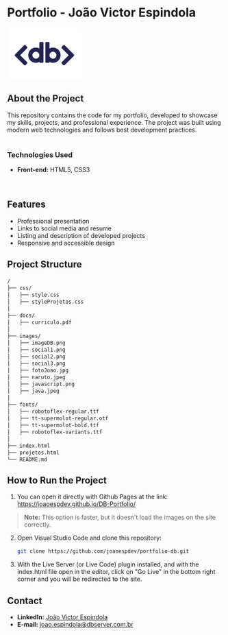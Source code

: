 # Portfolio - João Victor Espindola

![DB Logo](images/imageDB.png)

## About the Project
This repository contains the code for my portfolio, developed to showcase my skills, projects, and professional experience. The project was built using modern web technologies and follows best development practices.
<br><br>
### Technologies Used

- **Front-end:** HTML5, CSS3
<br>

## Features

- Professional presentation
- Links to social media and resume
- Listing and description of developed projects
- Responsive and accessible design

## Project Structure

```
/
├── css/
│   ├── style.css
│   ├── styleProjetos.css
│
├── docs/
│   ├── curriculo.pdf
│
├── images/
│   ├── imageDB.png
│   ├── social1.png
│   ├── social2.png
│   ├── social3.png
│   ├── fotoJoao.jpg
│   ├── naruto.jpeg
│   ├── javascript.png
│   ├── java.jpeg
│
├── fonts/
│   ├── robotoflex-regular.ttf
│   ├── tt-supermolot-regular.otf
│   ├── tt-supermolot-bold.ttf
│   ├── robotoflex-variants.ttf
│
├── index.html
├── projetos.html
└── README.md
```

## How to Run the Project

1. You can open it directly with Github Pages at the link: https://joaoespdev.github.io/DB-Portfolio/
> **Note:** This option is faster, but it doesn't load the images on the site correctly.

2. Open Visual Studio Code and clone this repository:
   ```sh
   git clone https://github.com/joaoespdev/portfolio-db.git
   ```

3. With the Live Server (or Live Code) plugin installed, and with the index.html file open in the editor, click on "Go Live" in the bottom right corner and you will be redirected to the site. 

## Contact

- **LinkedIn:** [João Victor Espindola](https://www.linkedin.com/in/jo%C3%A3o-victor-espindola/)
- **E-mail:** [joao.espindola@dbserver.com.br](mailto:joao.espindola@dbserver.com.br)

